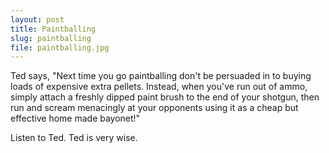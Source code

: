 ```yaml
---
layout: post
title: Paintballing
slug: paintballing
file: paintballing.jpg
---
```


Ted says, "Next time you go paintballing don't be persuaded in to buying loads of expensive extra pellets. Instead, when you've run out of ammo, simply attach a freshly dipped paint brush to the end of your shotgun, then run and scream menacingly at your opponents using it as a cheap but effective home made bayonet!"

Listen to Ted.
Ted is very wise.
